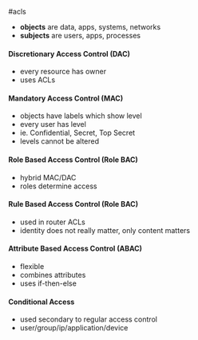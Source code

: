 #acls 
- **objects** are data, apps, systems, networks
- **subjects** are users, apps, processes
#### Discretionary Access Control (DAC)
- every resource has owner
- uses ACLs
#### Mandatory Access Control (MAC)
- objects have labels which show level
- every user has level
- ie. Confidential, Secret, Top Secret
- levels cannot be altered
#### Role Based Access Control (Role BAC)
- hybrid MAC/DAC
- roles determine access
#### Rule Based Access Control (Role BAC)
- used in router ACLs
- identity does not really matter, only content matters
#### Attribute Based Access Control (ABAC)
- flexible
- combines attributes
- uses if-then-else
#### Conditional Access
- used secondary to regular access control
- user/group/ip/application/device
